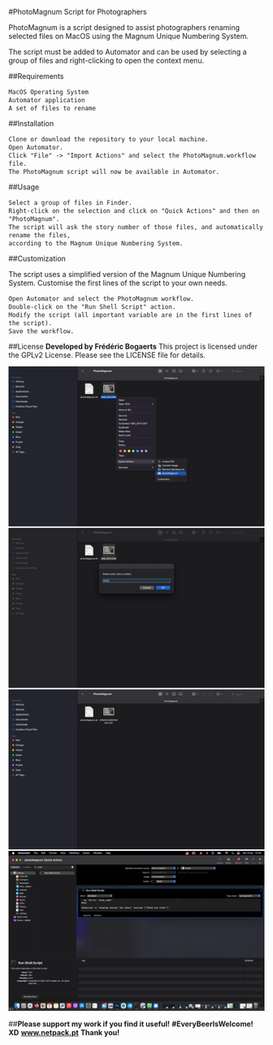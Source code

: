 #PhotoMagnum Script for Photographers

PhotoMagnum is a script designed to assist photographers renaming selected files on MacOS using the Magnum Unique Numbering System.

The script must be added to Automator and can be used by selecting a group of files and right-clicking to open the context menu.

##Requirements

    MacOS Operating System
    Automator application
    A set of files to rename

##Installation

    Clone or download the repository to your local machine.
    Open Automator.
    Click "File" -> "Import Actions" and select the PhotoMagnum.workflow file.
    The PhotoMagnum script will now be available in Automator.

##Usage

    Select a group of files in Finder.
    Right-click on the selection and click on "Quick Actions" and then on "PhotoMagnum".
    The script will ask the story number of those files, and automatically rename the files,
    according to the Magnum Unique Numbering System.

##Customization

The script uses a simplified version of the Magnum Unique Numbering System.
Customise the first lines of the script to your own needs.

    Open Automator and select the PhotoMagnum workflow.
    Double-click on the "Run Shell Script" action.
    Modify the script (all important variable are in the first lines of the script).
    Save the workflow.

##License
**Developed by Frédéric Bogaerts**
This project is licensed under the GPLv2 License. Please see the LICENSE file for details.

![How to use 1: Select files->Right-click->PhotoMagnum](imgs/img1.jpg)
![How to use 2: Write the story number](imgs/img2.jpg)
![How to use 3: Done!](imgs/img3.jpg)
![How to setup 1: Automator](imgs/img4.jpg)

##**Please support my work if you find it useful!**
**#EveryBeerIsWelcome! XD**
**www.netpack.pt**
**Thank you!**
